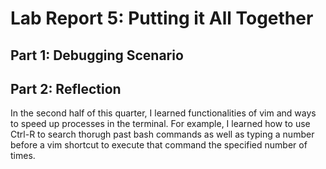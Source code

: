 # Lab Report 5: Putting it All Together
## Part 1: Debugging Scenario

## Part 2: Reflection
In the second half of this quarter, I learned functionalities of vim and ways to speed up processes in the terminal. 
For example, I learned how to use Ctrl-R to search thorugh past bash commands as well as typing a number before a vim shortcut to 
execute that command the specified number of times. 
